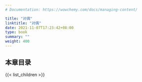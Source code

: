 ```yaml
---
# Documentation: https://wowchemy.com/docs/managing-content/

title: "对偶"
linktitle: "对偶"
date: 2021-11-07T17:23:42+08:00
type: book
summary: ""
weight: 400
---
```


<!--more-->

## 本章目录

{{< list_children >}}